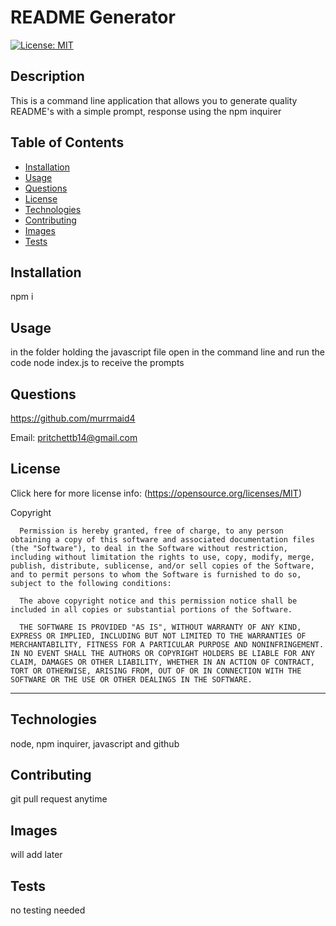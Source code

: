 # README Generator

  [![License: MIT](https://img.shields.io/badge/License-MIT-yellow.svg)](https://opensource.org/licenses/MIT) 

## Description

This is a command line application that allows you to generate quality README's with a simple prompt, response using the npm inquirer

## Table of Contents 

  - [Installation](#installation)
  - [Usage](#usage)
  - [Questions](#questions)
  - [License](#license)
  - [Technologies](#technologies)
  - [Contributing](#contributing)
  - [Images](#images)
  - [Tests](#tests)

## Installation
	
npm i
 

## Usage
in the folder holding the javascript file open in the command line and run the code node index.js to receive the prompts
 
## Questions
  https://github.com/murrmaid4

Email: pritchettb14@gmail.com
  
## License
  Click here for more license info: (https://opensource.org/licenses/MIT)

   Copyright 

      Permission is hereby granted, free of charge, to any person obtaining a copy of this software and associated documentation files (the "Software"), to deal in the Software without restriction, including without limitation the rights to use, copy, modify, merge, publish, distribute, sublicense, and/or sell copies of the Software, and to permit persons to whom the Software is furnished to do so, subject to the following conditions:
      
      The above copyright notice and this permission notice shall be included in all copies or substantial portions of the Software.
      
      THE SOFTWARE IS PROVIDED "AS IS", WITHOUT WARRANTY OF ANY KIND, EXPRESS OR IMPLIED, INCLUDING BUT NOT LIMITED TO THE WARRANTIES OF MERCHANTABILITY, FITNESS FOR A PARTICULAR PURPOSE AND NONINFRINGEMENT. IN NO EVENT SHALL THE AUTHORS OR COPYRIGHT HOLDERS BE LIABLE FOR ANY CLAIM, DAMAGES OR OTHER LIABILITY, WHETHER IN AN ACTION OF CONTRACT, TORT OR OTHERWISE, ARISING FROM, OUT OF OR IN CONNECTION WITH THE SOFTWARE OR THE USE OR OTHER DEALINGS IN THE SOFTWARE.

  ---
  
## Technologies
 node, npm inquirer, javascript and github

## Contributing
 git pull request anytime

## Images
will add later
 
## Tests
 no testing needed 

 